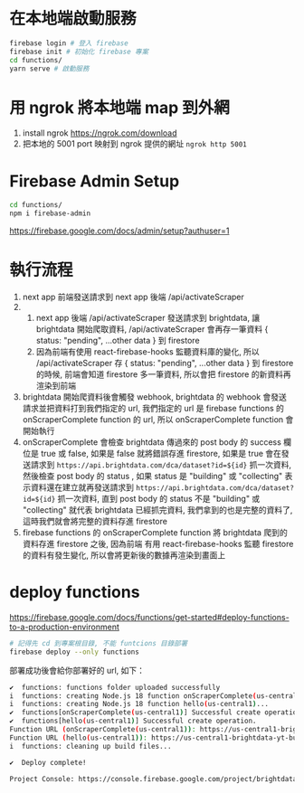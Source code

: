 # 在本地端啟動服務

```sh
firebase login # 登入 firebase
firebase init # 初始化 firebase 專案
cd functions/
yarn serve # 啟動服務
```

# 用 ngrok 將本地端 map 到外網

1. install ngrok https://ngrok.com/download
2. 把本地的 5001 port 映射到 ngrok 提供的網址 `ngrok http 5001`

# Firebase Admin Setup

```sh
cd functions/
npm i firebase-admin
```

https://firebase.google.com/docs/admin/setup?authuser=1

# 執行流程

1.  next app 前端發送請求到 next app 後端 /api/activateScraper
2.  1.  next app 後端 /api/activateScraper 發送請求到 brightdata, 讓 brightdata 開始爬取資料, /api/activateScraper 會再存一筆資料 { status: "pending", ...other data } 到 firestore
    2.  因為前端有使用 react-firebase-hooks 監聽資料庫的變化, 所以 /api/activateScraper 存 { status: "pending", ...other data } 到 firestore 的時候, 前端會知道 firestore 多一筆資料, 所以會把 firestore 的新資料再渲染到前端
3.  brightdata 開始爬資料後會觸發 webhook, brightdata 的 webhook 會發送請求並把資料打到我們指定的 url, 我們指定的 url 是 firebase functions 的 onScraperComplete function 的 url, 所以 onScraperComplete function 會開始執行
4.  onScraperComplete 會檢查 brightdata 傳過來的 post body 的 success 欄位是 true 或 false, 如果是 false 就將錯誤存進 firestore, 如果是 true 會在發送請求到 `https://api.brightdata.com/dca/dataset?id=${id}` 抓一次資料, 然後檢查 post body 的 status , 如果 status 是 "building" 或 "collecting" 表示資料還在建立就再發送請求到 `https://api.brightdata.com/dca/dataset?id=${id}` 抓一次資料, 直到 post body 的 status 不是 "building" 或 "collecting" 就代表 brightdata 已經抓完資料, 我們拿到的也是完整的資料了, 這時我們就會將完整的資料存進 firestore
5.  firebase functions 的 onScraperComplete function 將 brightdata 爬到的資料存進 firestore 之後, 因為前端 有用 react-firebase-hooks 監聽 firestore 的資料有發生變化, 所以會將更新後的數據再渲染到畫面上

# deploy functions

https://firebase.google.com/docs/functions/get-started#deploy-functions-to-a-production-environment

```sh
# 記得先 cd 到專案根目錄, 不能 funtcions 目錄部署
firebase deploy --only functions
```

部署成功後會給你部署好的 url, 如下：
```sh
✔  functions: functions folder uploaded successfully
i  functions: creating Node.js 18 function onScraperComplete(us-central1)...
i  functions: creating Node.js 18 function hello(us-central1)...
✔  functions[onScraperComplete(us-central1)] Successful create operation.
✔  functions[hello(us-central1)] Successful create operation.
Function URL (onScraperComplete(us-central1)): https://us-central1-brightdata-yt-build-88684.cloudfunctions.net/onScraperComplete
Function URL (hello(us-central1)): https://us-central1-brightdata-yt-build-88684.cloudfunctions.net/hello
i  functions: cleaning up build files...

✔  Deploy complete!

Project Console: https://console.firebase.google.com/project/brightdata-yt-build-88684/overview
```